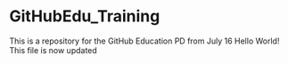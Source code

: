 # GitHubEdu_Training
This is a repository for the GitHub Education PD from July 16
Hello World!
This file is now updated
